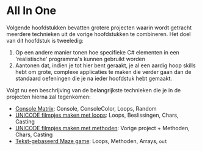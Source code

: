 # All In One 

Volgende hoofdstukken bevatten grotere projecten waarin wordt getracht meerdere technieken uit de vorige hoofdstukken te combineren. Het doel van dit hoofdstuk is tweeledig:
1. Op een andere manier tonen hoe specifieke C# elementen in een 'realistische' programma's kunnen gebruikt worden
2. Aantonen dat, indien je tot hier bent geraakt, je al een aardig hoop skills hebt om grote, complexe applicaties te maken die verder gaan dan de standaard oefeningen die je na ieder hoofdstuk hebt gemaakt.

Volgt nu een beschrijving van de belangrijkste technieken die je in de projecten hierna zal tegenkomen:

* [Console Matrix](1_ConsoleMatrix.md): Console, ConsoleColor, Loops, Random
* [UNICODE filmpjes maken met loops](3_ASCIIMovieWithLoops.md):  Loops, Beslissingen, Chars, Casting
* [UNICODE filmpjes maken met methoden](2_ASCIIMoviesWithMethods.md): Vorige project + Methoden, Chars, Casting
* [Tekst-gebaseerd Maze game](4_MazeGame.md): Loops, Methoden, Arrays, ``out`` 

